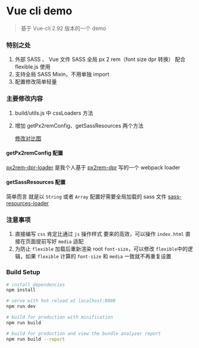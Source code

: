 # Vue cli demo

> 基于 Vue-cli 2.92 版本的一个 demo

### 特别之处

1. 外部 SASS 、 Vue 文件 SASS 全局 px 2 rem（font size dpr 转换） 配合 flexible.js 使用
2. 支持全局 SASS Mixin，不用单独 import 
3. 配置修改简单轻量

### 主要修改内容
1. build/utils.js 中 cssLoaders 方法
2. 增加 getPx2remConfig、getSassResources 两个方法

   [修改对比图](https://github.com/twoer/vue-cli-demo/update-screenshot)


#### getPx2remConfig 配置
[px2rem-dpr-loader](https://github.com/twoer/px2rem-dpr-loader) 是我个人基于 [px2rem-dpr](https://www.npmjs.com/package/px2rem-dpr) 写的一个 webpack loader


#### getSassResources 配置
简单而言 就是以 `String` 或者 `Array` 配置好需要全局加载的 sass 文件
[sass-resources-loader](https://github.com/shakacode/sass-resources-loader)

### 注意事项

1. 直接编写 `css` 肯定比通过 `js` 操作样式 要来的高效，可以操作 `index.html` 直接在页面提前写好 `media` 适配
2. 为防止 `flexible` 加载后重新渲染 root `font-size`，可以修改 `flexible`中的逻辑，如果 `flexible` 计算的 `font-size` 和 `media` 一致就不再重复设置 

### Build Setup

``` bash
# install dependencies
npm install

# serve with hot reload at localhost:8080
npm run dev

# build for production with minification
npm run build

# build for production and view the bundle analyzer report
npm run build --report
```
